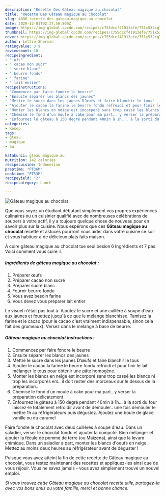 ```yaml
---
description: "Recette Des Gâteau magique au chocolat"
title: "Recette Des Gâteau magique au chocolat"
slug: 4096-recette-des-gateau-magique-au-chocolat
date: 2020-12-01T02:37:56.806Z
image: https://img-global.cpcdn.com/recipes/c755dccf41913efe/751x532cq70/gateau-magique-au-chocolat-photo-principale-de-la-recette.jpg
thumbnail: https://img-global.cpcdn.com/recipes/c755dccf41913efe/751x532cq70/gateau-magique-au-chocolat-photo-principale-de-la-recette.jpg
cover: https://img-global.cpcdn.com/recipes/c755dccf41913efe/751x532cq70/gateau-magique-au-chocolat-photo-principale-de-la-recette.jpg
author: Lettie Sherman
ratingvalue: 3.9
reviewcount: 10
recipeingredient:
- " ufs"
- " cacao non sucr"
- " sucre blanc"
- " beurre fondu"
- " farine"
- " lait entier"
recipeinstructions:
- "Commencez par faire fondre le beurre"
- "Ensuite séparer les blancs des jaunes"
- "Mettre le sucre dans les jaunes D’œufs et faire blanchir le tous"
- "Ajouter le cacao la farine le beurre fondu refroidi et pour finir le lait mélanger le tous pour obtenir une pâte homogène."
- "Monter les blancs en neige est incorporé sans trop cassé les blancs ni trop les incorporés ers.. il doit rester des morceaux sur le dessus de la préparation.."
- "Chemisé le fond d’un moule à cake pour ma part.. y verser la préparation délicatement"
- "Enfournez le gâteau à 150 degré pendant 40min à 1h... à la sorti du four laissez-le totalement refroidir avant de démouler.. une fois démouler le mettre 1h au réfrigérateurs puis dégustez. Ajoutez une boule de glace vanille ou du caramel"
categories:
- Resep
tags:
- gteau
- magique
- au

katakunci: gteau magique au 
nutrition: 142 calories
recipecuisine: Indonesian
preptime: "PT36M"
cooktime: "PT53M"
recipeyield: "2"
recipecategory: Lunch

---
```



![Gâteau magique au chocolat](https://img-global.cpcdn.com/recipes/c755dccf41913efe/751x532cq70/gateau-magique-au-chocolat-photo-principale-de-la-recette.jpg)

Que vous soyez un étudiant débutant simplement vos propres expériences culinaires ou un cuisinier qualifié avec de nombreuses célébrations de soupers à votre actif, il y a toujours quelque chose de nouveau pour en savoir plus sur la cuisine. Nous espérons que ces <strong> Gâteau magique au chocolat </strong> recette et astuces pourront vous aider dans votre cuisine ce soir et vous habituer à de délicieux plats faits maison.

<!--inarticleads1-->

À cuire gâteau magique au chocolat tue seul besion 6 Ingrédients et 7 pas. Voici comment vous cuire il.

##### Ingrédients de gâteau magique au chocolat :

1. Préparer  œufs
1. Préparer  cacao non sucré
1. Préparer  sucre blanc
1. Fournir  beurre fondu
1. Vous avez besoin  farine
1. Vous devez vous préparer  lait entier


Le visuel n&#39;était pas tout à. Ajoutez le sucre et une cuillère à soupe d&#39;eau aux jaunes et fouettez jusqu&#39;à ce que le mélange blanchisse. Tamisez la farine et le cacao (pour le cacao c&#39;est vraiment indispensable, sinon cela fait des grumeaux). Versez dans le mélange à base de beurre. 

<!--inarticleads2-->

##### Gâteau magique au chocolat instructions :

1. Commencez par faire fondre le beurre
1. Ensuite séparer les blancs des jaunes
1. Mettre le sucre dans les jaunes D’œufs et faire blanchir le tous
1. Ajouter le cacao la farine le beurre fondu refroidi et pour finir le lait mélanger le tous pour obtenir une pâte homogène.
1. Monter les blancs en neige est incorporé sans trop cassé les blancs ni trop les incorporés ers.. il doit rester des morceaux sur le dessus de la préparation..
1. Chemisé le fond d’un moule à cake pour ma part.. y verser la préparation délicatement
1. Enfournez le gâteau à 150 degré pendant 40min à 1h... à la sorti du four laissez-le totalement refroidir avant de démouler.. une fois démouler le mettre 1h au réfrigérateurs puis dégustez. Ajoutez une boule de glace vanille ou du caramel


Faire fondre le chocolat avec deux cuillères à soupe d&#39;eau. Dans un saladier, verser le chocolat fondu et ajouter la compote. Bien mélanger et ajouter la fécule de pomme de terre (ou Maïzena), ainsi que la levure chimique. Dans un saladier à part, monter les blancs d&#39;oeufs en neige. Mettez au moins deux heures au réfrigérateur avant de déguster ! 

<!--inarticleads1-->

<p>
Puisque vous avez atteint la fin de cette recette de Gâteau magique au chocolat, vous testez maintenant des recettes et appliquez-les ainsi que de vous réjouir. Vous ne savez jamais - vous avez simplement trouvé un nouvel emploi.
</p>

<p>
<i>Si vous trouvez cette Gâteau magique au chocolat recette utile, partagez-la avec vos bons amis ou votre famille, merci et bonne chance.</i>
</p>
